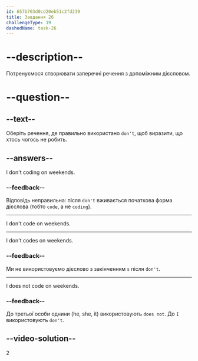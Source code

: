 ```yaml
---
id: 657b703d0cd20eb51c2fd239
title: Завдання 26
challengeType: 19
dashedName: task-26
---
```


# --description--

Потренуємося створювати заперечні речення з допоміжним дієсловом.

# --question--

## --text--

Оберіть речення, де правильно використано `don't`, щоб виразити, що хтось чогось не робить.

## --answers--

I don't coding on weekends.

### --feedback--

Відповідь неправильна: після `don't` вживається початкова форма дієслова (тобто `code`, а не `coding`).

---

I don't code on weekends.

---

I don't codes on weekends.

### --feedback--

Ми не використовуємо дієслово з закінченням `s` після `don't`.

---

I does not code on weekends.

### --feedback--

До третьої особи однини (he, she, it) використовують `does not`. До `I` використовують `don't`.

## --video-solution--

2
